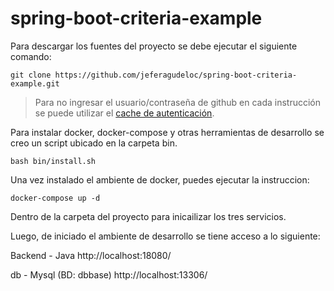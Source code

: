 # spring-boot-criteria-example


Para descargar los fuentes del proyecto se debe ejecutar el siguiente comando:

```shell
git clone https://github.com/jeferagudeloc/spring-boot-criteria-example.git
```

> Para no ingresar el usuario/contraseña de github en cada instrucción se puede utilizar el [cache de autenticación](https://git-scm.com/docs/git-credential-cache).



Para instalar docker, docker-compose y otras herramientas de desarrollo se creo un script ubicado en la carpeta bin.

```shell
bash bin/install.sh
```

Una vez instalado el ambiente de docker, puedes ejecutar la instruccion:


```shell
docker-compose up -d
```

Dentro de la carpeta del proyecto para inicailizar los tres servicios.

Luego, de iniciado el ambiente de desarrollo se tiene acceso a lo siguiente:

Backend - Java
http://localhost:18080/

db - Mysql (BD: dbbase)
http://localhost:13306/



